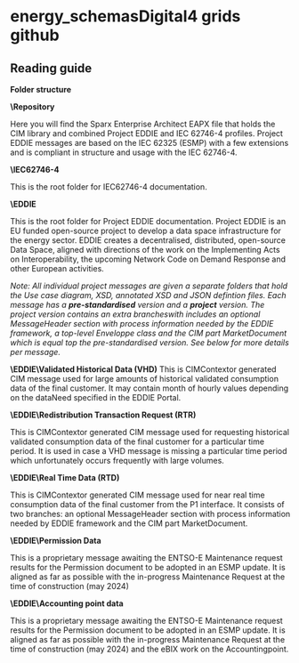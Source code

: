 # energy_schemasDigital4 grids github 


## Reading guide

**Folder structure**

**\Repository**

Here you will find the Sparx Enterprise Architect EAPX file that holds the CIM library and combined  Project EDDIE and IEC 62746-4 profiles. Project EDDIE messages are based on the IEC 62325 (ESMP) with a few extensions and is compliant in structure and usage with the IEC 62746-4.

**\IEC62746-4**

This is the root folder for IEC62746-4 documentation.

**\EDDIE**

This is the root folder for Project EDDIE documentation. Project EDDIE is an EU funded open-source project to develop a data space infrastructure for the energy sector. EDDIE creates a decentralised, distributed, open-source Data Space, aligned with directions of the work on the Implementing Acts on Interoperability, the upcoming Network Code on Demand Response and other European activities. 


*Note: All individual project messages are given a separate folders that hold the Use case diagram, XSD, annotated XSD and JSON defintion files. Each message has a **pre-standardised** version and a **project** version. The project version contains an extra brancheswith includes an optional MessageHeader section with process information needed by the EDDIE framework, a top-level Enveloppe class and the CIM part MarketDocument which is equal top the pre-standardised version. See below for more details per message.*

**\EDDIE\Validated Historical Data (VHD)**
This is CIMContextor generated CIM message used for large amounts of historical validated consumption data of the final customer. It may contain month of hourly values depending on the dataNeed specified in the EDDIE Portal. 

**\EDDIE\Redistribution Transaction Request (RTR)**

This is CIMContextor generated CIM message used for requesting historical validated consumption data of the final customer for a particular time period. It is used in case a VHD message is missing a particular time period which unfortunately occurs frequently with large volumes. 

**\EDDIE\Real Time Data (RTD)**

This is CIMContextor generated CIM message used for near real time consumption data of the final customer from the P1 interface. It consists of two branches: an optional MessageHeader section with process information needed by EDDIE framework and the CIM part MarketDocument. 

**\EDDIE\Permission Data**

This is a proprietary message awaiting the ENTSO-E Maintenance request results for the Permission document to be adopted in an ESMP update. It is aligned as far as possible with the in-progress Maintenance Request at the time of construction (may 2024)


**\EDDIE\Accounting point data**

This is a proprietary message awaiting the ENTSO-E Maintenance request results for the Permission document to be adopted in an ESMP update. It is aligned as far as possible with the in-progress Maintenance Request at the time of construction (may 2024) and the eBIX work on the Accountingpoint.






